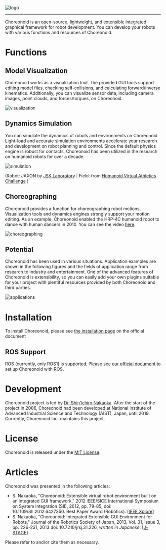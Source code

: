 ![logo](misc/logo/logo1.svg)

---

Choreonoid is an open-source, lightweight, and extensible integrated graphical framework for robot development. You can develop your robots with various functions and resources of Choreonoid.

# Functions

## Model Visualization

Choreonoid works as a visualization tool. The provided GUI tools support editing model files, checking self-collisions, and calculating forward/inverse kinematics. Additionally, you can visualize sensor data, including camera images, point clouds, and forces/torques, on Choreonoid.

![visualization](https://choreonoid.github.io/images/readme/visualization.png)

## Dynamics Simulation

You can simulate the dynamics of robots and environments on Choreonoid. Light-load and accurate simulation environments accelerate your research and development on robot planning and control. Since the default physics engine is robust for contacts, Choreonoid has been utilized in the research on humanoid robots for over a decade.

![simulation](https://choreonoid.github.io/images/readme/dynamics_simulation.png)

(Robot: JAXON by [JSK Laboratory](http://www.jsk.t.u-tokyo.ac.jp/) | Field: from [Humanoid Virtual Athletics Challenge](https://ytazz.github.io/vnoid/) )

## Choreographing

Choreonoid provides a function for choreographing robot motions. Visualization tools and dynamics engines strongly support your motion editing. As an example, Choreonoid enabled the HRP-4C humanoid robot to dance with human dancers in 2010. You can see the video [here](https://www.youtube.com/watch?v=xcZJqiUrbnI).

![choreographing](https://choreonoid.github.io/images/readme/kickmotionsample.jpg)

## Potential

Choreonoid has been used in various situations. Application examples are shown in the following figures and the fields of application range from research to industry and entertainment. One of the advanced features of Choreonoid is extensibility, so you can easily add your own plugins suitable for your project with plentiful resources provided by both Choreonoid and third parties.

![applications](https://choreonoid.github.io/images/readme/applications.png)

# Installation

To install Choreonoid, please see [the installation page](https://choreonoid.org/en/manuals/latest/install/install.html) on the official document

## ROS Support

ROS (currently, only ROS1) is supported. Please see [our official document](https://choreonoid.org/en/manuals/latest/ros/index.html) to set up Choreonoid with ROS.

# Development

Choreonoid project is led by [Dr. Shin'ichiro Nakaoka](https://github.com/s-nakaoka). After the start of the project in 2006, Choreonoid had been developed at National Institute of Advanced Industrial Science and Technology (AIST), Japan, until 2019. Currently, Choreonoid Inc. maintains this project.

# License

Choreonoid is released under the [MIT License](LICENSE).

# Articles

Choreonoid was presented in the following articles:

- S. Nakaoka, "Choreonoid: Extensible virtual robot environment built on an integrated GUI framework," 2012 IEEE/SICE International Symposium on System Integration (SII), 2012, pp. 79-85, doi: 10.1109/SII.2012.6427350. Best Paper Award (Robotics). [[IEEE Xplore](https://ieeexplore.ieee.org/document/6427350)]
- S. Nakaoka, "Choreonoid: Integrated Extensible GUI Environment for Robots," Journal of the Robotics Society of Japan, 2013, Vol. 31, Issue 3, pp. 226-231, 2013 doi: 10.7210/jrsj.31.226, *written in Japanese*. [[J-STAGE](https://www.jstage.jst.go.jp/article/jrsj/31/3/31_31_226/_article/-char/en)]

Please refer to and/or cite them as necessary.
